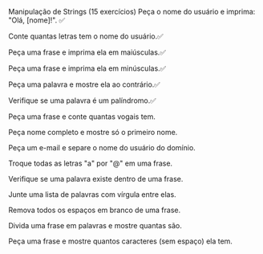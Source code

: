 Manipulação de Strings (15 exercícios)
Peça o nome do usuário e imprima: "Olá, [nome]!". ✅


Conte quantas letras tem o nome do usuário.✅

Peça uma frase e imprima ela em maiúsculas.✅

Peça uma frase e imprima ela em minúsculas.✅

Peça uma palavra e mostre ela ao contrário.✅

Verifique se uma palavra é um palíndromo.✅

Peça uma frase e conte quantas vogais tem.

Peça nome completo e mostre só o primeiro nome.

Peça um e-mail e separe o nome do usuário do domínio.

Troque todas as letras "a" por "@" em uma frase.

Verifique se uma palavra existe dentro de uma frase.

Junte uma lista de palavras com vírgula entre elas.

Remova todos os espaços em branco de uma frase.

Divida uma frase em palavras e mostre quantas são.

Peça uma frase e mostre quantos caracteres (sem espaço) ela tem.